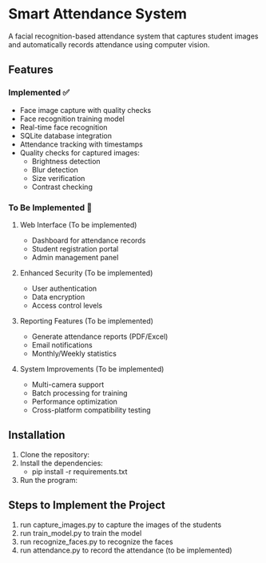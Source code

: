 # Smart Attendance System

A facial recognition-based attendance system that captures student images and automatically records attendance using computer vision.

## Features

### Implemented ✅
- Face image capture with quality checks
- Face recognition training model
- Real-time face recognition
- SQLite database integration
- Attendance tracking with timestamps
- Quality checks for captured images:
  - Brightness detection
  - Blur detection
  - Size verification
  - Contrast checking

### To Be Implemented 🚧
1. Web Interface (To be implemented)
   - Dashboard for attendance records
   - Student registration portal
   - Admin management panel

2. Enhanced Security (To be implemented)
   - User authentication
   - Data encryption
   - Access control levels

3. Reporting Features (To be implemented)
   - Generate attendance reports (PDF/Excel)
   - Email notifications
   - Monthly/Weekly statistics

4. System Improvements (To be implemented)
   - Multi-camera support
   - Batch processing for training
   - Performance optimization
   - Cross-platform compatibility testing

## Installation

1. Clone the repository:
2. Install the dependencies:
   - pip install -r requirements.txt
3. Run the program:

## Steps to Implement the Project

1. run capture_images.py to capture the images of the students
2. run train_model.py to train the model
3. run recognize_faces.py to recognize the faces
4. run attendance.py to record the attendance (to be implemented)




